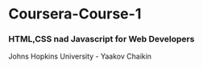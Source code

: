 # Coursera-Course-1
### HTML,CSS nad Javascript for Web Developers
Johns Hopkins University - Yaakov Chaikin
